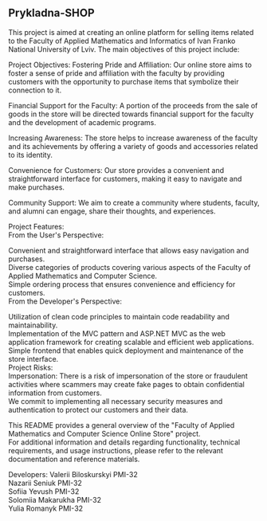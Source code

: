 ## Prykladna-SHOP​
This project is aimed at creating an online platform for selling items related to the Faculty of Applied Mathematics and Informatics of Ivan Franko National University of Lviv. The main objectives of this project include:  
  
Project Objectives: Fostering Pride and Affiliation: Our online store aims to foster a sense of pride and affiliation with the faculty by providing customers with the opportunity to purchase items that symbolize their connection to it.  
  
Financial Support for the Faculty: A portion of the proceeds from the sale of goods in the store will be directed towards financial support for the faculty and the development of academic programs.  
  
Increasing Awareness: The store helps to increase awareness of the faculty and its achievements by offering a variety of goods and accessories related to its identity.  
   
Convenience for Customers: Our store provides a convenient and straightforward interface for customers, making it easy to navigate and make purchases.   
   
Community Support: We aim to create a community where students, faculty, and alumni can engage, share their thoughts, and experiences.  
  
Project Features:  
From the User's Perspective:  
  
Convenient and straightforward interface that allows easy navigation and purchases.  
Diverse categories of products covering various aspects of the Faculty of Applied Mathematics and Computer Science.  
Simple ordering process that ensures convenience and efficiency for customers.  
From the Developer's Perspective:  
   
Utilization of clean code principles to maintain code readability and maintainability.  
Implementation of the MVC pattern and ASP.NET MVC as the web application framework for creating scalable and efficient web applications.  
Simple frontend that enables quick deployment and maintenance of the store interface.  
Project Risks:  
Impersonation: There is a risk of impersonation of the store or fraudulent activities where scammers may create fake pages to obtain confidential information from customers.   
We commit to implementing all necessary security measures and authentication to protect our customers and their data.   
   
This README provides a general overview of the "Faculty of Applied Mathematics and Computer Science Online Store" project.  
For additional information and details regarding functionality, technical requirements, and usage instructions, please refer to the relevant  documentation and reference materials.   

Developers:
Valerii Biloskurskyi PMI-32  
Nazarii Seniuk PMI-32  
Sofiia Yevush PMI-32   
Solomiia Makarukha PMI-32   
Yulia Romanyk PMI-32   
